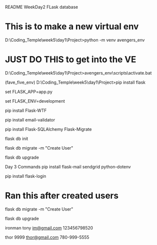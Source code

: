 README
WeekDay2 FLask database
# This is to make a new virtual env
D:\Coding_Temple\week5\day1\Project>python -m venv avengers_env


# JUST  DO  THIS to get into the VE
D:\Coding_Temple\week5\day1\Project>avengers_env\scripts\activate.bat

(fave_five_env) D:\Coding_Temple\week5\day1\Project>pip install flask

set FLASK_APP=app.py

set FLASK_ENV=development

pip install Flask-WTF

pip install email-validator

pip install Flask-SQLAlchemy Flask-Migrate

flask db init

flask db migrate -m "Create User"

flask db upgrade



Day 3 Commands
pip install flask-mail sendgrid python-dotenv

pip install flask-login

# Ran this after created  users
flask db migrate -m "Create User"

flask db upgrade


 ironman tony im@gmail.com 123456798520

 thor 9999	thor@gmail.com	780-999-5555
